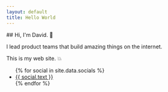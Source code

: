 ```yaml
---
layout: default
title: Hello World
---
```


<div class="hero-section" markdown="1">
## Hi, I'm David. 👋

I lead product teams that build amazing things on the internet.

This is my web&nbsp;site.&nbsp;💥 
</div>

<ul class="social-group">
{% for social in site.data.socials %}
<li class="social social--{{ social.text | downcase }}">
  <a class="social__link" rel="me" href="{{social.url}}">
    <i class="{{ social.iconset | default: 'fab' }} fa-{{ social.icon }} social__icon"></i>
    <span class="social__text">{{ social.text }}</span>
  </a>
</li>
{% endfor %}
</ul>